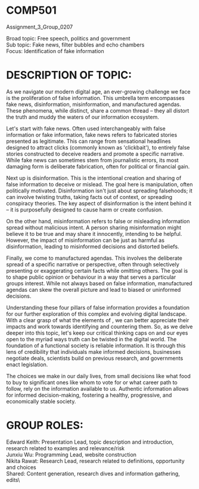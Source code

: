 # COMP501

Assignment_3_Group_0207

Broad topic: Free speech, politics and government\
Sub topic: Fake news, filter bubbles and echo chambers\
Focus: Identification of fake information

# DESCRIPTION OF TOPIC:
As we navigate our modern digital age, an ever-growing challenge we face is the proliferation of false information. This umbrella term encompasses fake news, disinformation, misinformation, and manufactured agendas. These phenomena, while distinct, share a common thread – they all distort the truth and muddy the waters of our information ecosystem.

Let's start with fake news. Often used interchangeably with false information or fake information, fake news refers to fabricated stories presented as legitimate. This can range from sensational headlines designed to attract clicks (commonly known as 'clickbait'), to entirely false stories constructed to deceive readers and promote a specific narrative. While fake news can sometimes stem from journalistic errors, its most damaging form is deliberate fabrication, often for political or financial gain.

Next up is disinformation. This is the intentional creation and sharing of false information to deceive or mislead. The goal here is manipulation, often politically motivated. Disinformation isn't just about spreading falsehoods; it can involve twisting truths, taking facts out of context, or spreading conspiracy theories. The key aspect of disinformation is the intent behind it – it is purposefully designed to cause harm or create confusion.

On the other hand, misinformation refers to false or misleading information spread without malicious intent. A person sharing misinformation might believe it to be true and may share it innocently, intending to be helpful. However, the impact of misinformation can be just as harmful as disinformation, leading to misinformed decisions and distorted beliefs.

Finally, we come to manufactured agendas. This involves the deliberate spread of a specific narrative or perspective, often through selectively presenting or exaggerating certain facts while omitting others. The goal is to shape public opinion or behaviour in a way that serves a particular groups interest. While not always based on false information, manufactured agendas can skew the overall picture and lead to biased or uninformed decisions.

Understanding these four pillars of false information provides a foundation for our further exploration of this complex and evolving digital landscape. With a clear grasp of what the elements of , we can better appreciate their impacts and work towards identifying and countering them. So, as we delve deeper into this topic, let's keep our critical thinking caps on and our eyes open to the myriad ways truth can be twisted in the digital world.
The foundation of a functional society is reliable information. It is through this lens of credibility that individuals make informed decisions, businesses negotiate deals, scientists build on previous research, and governments enact legislation.

The choices we make in our daily lives, from small decisions like what food to buy to significant ones like whom to vote for or what career path to follow, rely on the information available to us. Authentic information allows for informed decision-making, fostering a healthy, progressive, and economically stable society.  

# GROUP ROLES:

Edward Keith: Presentation Lead, topic description and introduction, research related to examples and relevance/risk\
Junxiu Wu: Programming Lead, website construction\
Nikita Rawat: Research Lead, research related to definitions, opportunity and choices\
Shared: Content generation, research dives and information gathering, edits\

